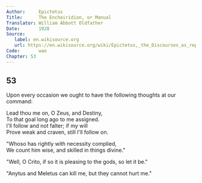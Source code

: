 ```yaml
---
Author:     Epictetus  
Title:      The Encheiridion, or Manual  
Translator: William Abbott Oldfather  
Date:       1928  
Source: 
   label: en.wikisource.org
   url: https://en.wikisource.org/wiki/Epictetus,_the_Discourses_as_reported_by_Arrian,_the_Manual,_and_Fragments/Manual 
Code:       wao  
Chapter: 53
---
```

##  53

Upon every occasion we ought to have the following thoughts at our command:

Lead thou me on, O Zeus, and Destiny,  
To that goal long ago to me assigned.  
I'll follow and not falter; if my will  
Prove weak and craven, still I'll follow on.

"Whoso has rightly with necessity complied,  
We count him wise, and skilled in things divine."

"Well, O Crito, if so it is pleasing to the gods, so let it be."

"Anytus and Meletus can kill me, but they cannot hurt me."

